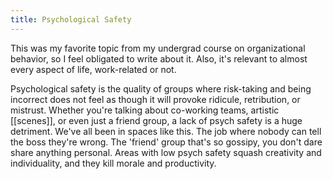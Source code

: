 ```yaml
---
title: Psychological Safety
---
```

This was my favorite topic from my undergrad course on organizational behavior, so I feel obligated to write about it. Also, it's relevant to almost every aspect of life, work-related or not.

Psychological safety is the quality of groups where risk-taking and being incorrect does not feel as though it will provoke ridicule, retribution, or mistrust. Whether you're talking about co-working teams, artistic [[scenes]], or even just a friend group, a lack of psych safety is a huge detriment. We've all been in spaces like this. The job where nobody can tell the boss they're wrong. The 'friend' group that's so gossipy, you don't dare share anything personal. Areas with low psych safety squash creativity and individuality, and they kill morale and productivity.

